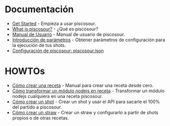 # Documentación

* [Get Started](get_started.md) - Empieza a usar piscosour.
* [What is piscosour?](what_is_piscosour.md) - ¿Qué es piscosour?
* [Manual de Usuario](CLI.md) - Manual de usuario de piscosour.
* [Introducción de parámetros](Load_Parameters.md) - Obtener parámetros de configuración para la ejecución de tus shots.
* [Configuración de piscosour: piscosour.json](API.md)

# HOWTOs

* [Cómo crear una receta](get_started.md) - Manual para crear una receta desde cero.
* [Cómo transformar un módulo nodejs en receta](API.md) - Transformar un módulo nodejs cualquiera en una receta piscosour.
* [Cómo crear un shot](API.md) - Crear un shot y usar el API para sacarle el 100% del partido a piscosour.
* [Cómo crear un straw](API.md) - Crear un straw y configurarlo a partir de shots propios o de otras recetas.



